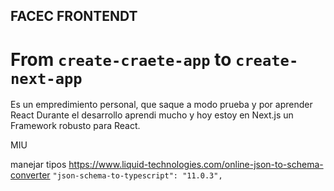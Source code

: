 ## FACEC FRONTENDT

# From `create-craete-app` to `create-next-app`

Es un empredimiento personal, que saque a modo prueba y por aprender React
Durante el desarrollo aprendi mucho y hoy estoy en Next.js un Framework robusto para React.

MIU

manejar tipos
https://www.liquid-technologies.com/online-json-to-schema-converter
`"json-schema-to-typescript": "11.0.3",`